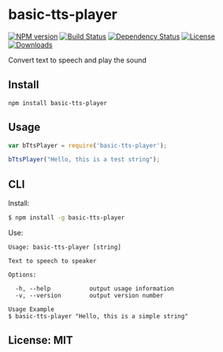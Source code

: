 # basic-tts-player
[![NPM version](https://badge.fury.io/js/basic-tts-player.png?branch=master)](http://badge.fury.io/js/wgetjs) [![Build Status](https://travis-ci.org/angleman/basic-tts-player.png?branch=master)](https://travis-ci.org/angleman/basic-tts-player) [![Dependency Status](https://gemnasium.com/angleman/basic-tts-player.png?branch=master)](https://gemnasium.com/angleman/basic-tts-player) [![License](https://img.shields.io/badge/license-MIT-brightgreen.svg?style=flat-square)](#licensemit) [![Downloads](https://img.shields.io/npm/dt/basic-tts-player.svg)](https://npmjs.org/package/basic-tts-player)

Convert text to speech and play the sound

## Install

```
npm install basic-tts-player
```

## Usage

```javascript
var bTtsPlayer = require('basic-tts-player');

bTtsPlayer("Hello, this is a test string");
```

## CLI

Install:

```bash
$ npm install -g basic-tts-player
```

Use:

```text
Usage: basic-tts-player [string]

Text to speech to speaker

Options:

  -h, --help           output usage information
  -v, --version        output version number

Usage Example
$ basic-tts-player "Hello, this is a simple string"
```

## License: MIT

